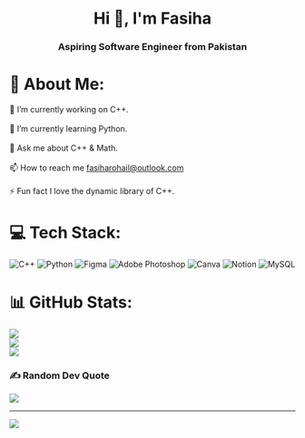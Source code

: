<h1 align="center">Hi 👋, I'm Fasiha</h1>
<h3 align="center"> Aspiring Software Engineer from Pakistan</h3>

 # 💫 About Me:
🔭 I’m currently working on C++.<br><br>🌱 I’m currently learning Python.<br><br>💬 Ask me about C++ & Math.<br><br>📫 How to reach me fasiharohail@outlook.com<br><br>⚡ Fun fact I love the dynamic library of C++.<br>


# 💻 Tech Stack:
![C++](https://img.shields.io/badge/c++-%2300599C.svg?style=plastic&logo=c%2B%2B&logoColor=white) ![Python](https://img.shields.io/badge/python-3670A0?style=plastic&logo=python&logoColor=ffdd54) 	![Figma](https://img.shields.io/badge/figma-%23F24E1E.svg?style=plastic&logo=figma&logoColor=white) ![Adobe Photoshop](https://img.shields.io/badge/adobephotoshop-%2331A8FF.svg?style=plastic&logo=adobephotoshop&logoColor=white) ![Canva](https://img.shields.io/badge/Canva-%2300C4CC.svg?style=plastic&logo=Canva&logoColor=white) ![Notion](https://img.shields.io/badge/Notion-%23000000.svg?style=plastic&logo=notion&logoColor=white) ![MySQL](https://img.shields.io/badge/mysql-%2300f.svg?style=plastic&logo=mysql&logoColor=white)
# 📊 GitHub Stats:
![](https://github-readme-stats.vercel.app/api?username=fasiharohail&theme=monokai&hide_border=false&include_all_commits=true&count_private=false)<br/>
![](https://github-readme-streak-stats.herokuapp.com/?user=fasiharohail&theme=monokai&hide_border=false)<br/>
![](https://github-readme-stats.vercel.app/api/top-langs/?username=fasiharohail&theme=monokai&hide_border=false&include_all_commits=true&count_private=false&layout=compact)

### ✍️ Random Dev Quote
![](https://quotes-github-readme.vercel.app/api?type=horizontal&theme=radical)

---
[![](https://visitcount.itsvg.in/api?id=fasiharohail&icon=0&color=0)](https://visitcount.itsvg.in)

<!-- Proudly created with GPRM ( https://gprm.itsvg.in ) -->
